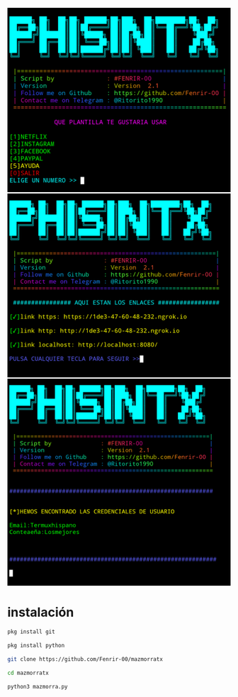 ![Screenshot](pisingtx.png)
![Screenshot](pisingtx1.png)
![Screenshot](pisingtx3.png)
# instalación
``` bash
pkg install git
```
```bash
pkg install python
```
```bash
git clone https://github.com/Fenrir-00/mazmorratx
```
```bash
cd mazmorratx
```
```bash
python3 mazmorra.py
```


